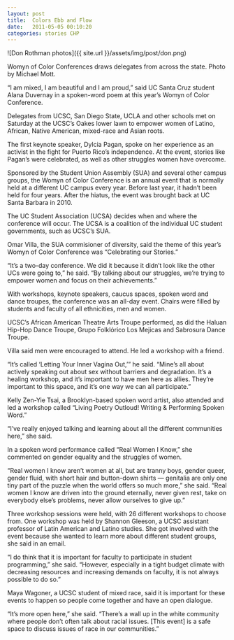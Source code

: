 ```yaml
---
layout: post
title:  Colors Ebb and Flow
date:   2011-05-05 00:10:20
categories: stories CHP
---
```


![Don Rothman photos]({{ site.url }}/assets/img/post/don.png)

Womyn of Color Conferences draws delegates from across the state. Photo by Michael Mott.

“I am mixed, I am beautiful and I am proud,” said UC Santa Cruz student Alana Duvernay in a spoken-word poem at this year’s Womyn of Color Conference.

Delegates from UCSC, San Diego State, UCLA and other schools met on Saturday at the UCSC’s Oakes lower lawn to empower women of Latino, African, Native American, mixed-race and Asian roots.

The first keynote speaker, Dylcia Pagan, spoke on her experience as an activist in the fight for Puerto Rico’s independence. At the event, stories like Pagan’s were celebrated, as well as other struggles women have overcome.

Sponsored by the Student Union Assembly (SUA) and several other campus groups, the Womyn of Color Conference is an annual event that is normally held at a different UC campus every year. Before last year, it hadn’t been held for four years. After the hiatus, the event was brought back at UC Santa Barbara in 2010.

The UC Student Association (UCSA) decides when and where the conference will occur. The UCSA is a coalition of the individual UC student governments, such as UCSC’s SUA.

Omar Villa, the SUA commisioner of diversity, said the theme of this year’s Womyn of Color Conference was “Celebrating our Stories.”

“It’s a two-day conference. We did it because it didn’t look like the other UCs were going to,” he said. “By talking about our struggles, we’re trying to empower women and focus on their achievements.”

With workshops, keynote speakers, caucus spaces, spoken word and dance troupes, the conference was an all-day event. Chairs were filled by students and faculty of all ethnicities, men and women.

UCSC’s African American Theatre Arts Troupe performed, as did the Haluan Hip-Hop Dance Troupe, Grupo Folklórico Los Mejicas and Sabrosura Dance Troupe.

Villa said men were encouraged to attend. He led a workshop with a friend.

“It’s called ‘Letting Your Inner Vagina Out,’” he said. “Mine’s all about actively speaking out about sex without barriers and degradation. It’s a healing workshop, and it’s important to have men here as allies. They’re important to this space, and it’s one way we can all participate.”

Kelly Zen-Yie Tsai, a Brooklyn-based spoken word artist, also attended and led a workshop called “Living Poetry Outloud! Writing & Performing Spoken Word.”

“I’ve really enjoyed talking and learning about all the different communities here,” she said.

In a spoken word performance called “Real Women I Know,” she commented on gender equality and the struggles of women.

“Real women I know aren’t women at all, but are tranny boys, gender queer, gender fluid, with short hair and button-down shirts — genitalia are only one tiny part of the puzzle when the world offers so much more,” she said. “Real women I know are driven into the ground eternally, never given rest, take on everybody else’s problems, never allow ourselves to give up.”

Three workshop sessions were held, with 26 different workshops to choose from. One workshop was held by Shannon Gleeson, a UCSC assistant professor of Latin American and Latino studies. She got involved with the event because she wanted to learn more about different student groups, she said in an email.

“I do think that it is important for faculty to participate in student programming,” she said. “However, especially in a tight budget climate with decreasing resources and increasing demands on faculty, it is not always possible to do so.”

Maya Wagoner, a UCSC student of mixed race, said it is important for these events to happen so people come together and have an open dialogue.

“It’s more open here,” she said. “There’s a wall up in the white community where people don’t often talk about racial issues. [This event] is a safe space to discuss issues of race in our communities.” 
